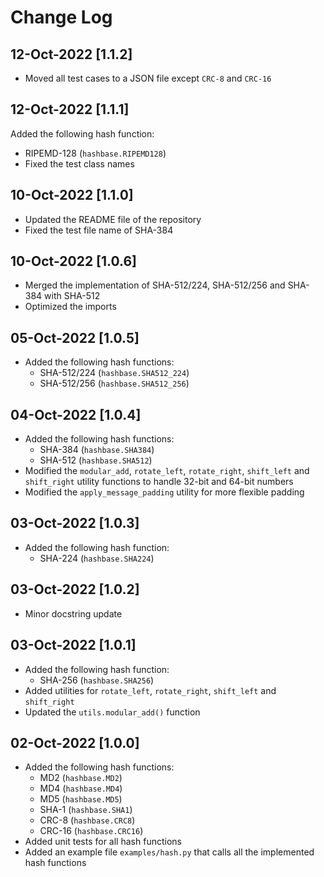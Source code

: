 # Change Log

## 12-Oct-2022 [1.1.2]
- Moved all test cases to a JSON file except `CRC-8` and `CRC-16`

## 12-Oct-2022 [1.1.1]
Added the following hash function:
  - RIPEMD-128 (`hashbase.RIPEMD128`)
- Fixed the test class names

## 10-Oct-2022 [1.1.0]
- Updated the README file of the repository
- Fixed the test file name of SHA-384

## 10-Oct-2022 [1.0.6]
- Merged the implementation of SHA-512/224, SHA-512/256 and SHA-384 with SHA-512
- Optimized the imports

## 05-Oct-2022 [1.0.5]
- Added the following hash functions:
  - SHA-512/224 (`hashbase.SHA512_224`)
  - SHA-512/256 (`hashbase.SHA512_256`)

## 04-Oct-2022 [1.0.4]
- Added the following hash functions:
  - SHA-384 (`hashbase.SHA384`)
  - SHA-512 (`hashbase.SHA512`)
- Modified the `modular_add`, `rotate_left`, `rotate_right`, `shift_left` and `shift_right` utility functions to handle 32-bit and 64-bit numbers
- Modified the `apply_message_padding` utility for more flexible padding

## 03-Oct-2022 [1.0.3]
- Added the following hash function:
  - SHA-224 (`hashbase.SHA224`)

## 03-Oct-2022 [1.0.2]
- Minor docstring update

## 03-Oct-2022 [1.0.1]
- Added the following hash function:
  - SHA-256 (`hashbase.SHA256`)
- Added utilities for `rotate_left`, `rotate_right`, `shift_left` and `shift_right`
- Updated the `utils.modular_add()` function

## 02-Oct-2022 [1.0.0]
- Added the following hash functions:
  - MD2 (`hashbase.MD2`)
  - MD4 (`hashbase.MD4`)
  - MD5 (`hashbase.MD5`)
  - SHA-1 (`hashbase.SHA1`)
  - CRC-8 (`hashbase.CRC8`)
  - CRC-16 (`hashbase.CRC16`)
- Added unit tests for all hash functions
- Added an example file `examples/hash.py` that calls all the implemented hash functions
